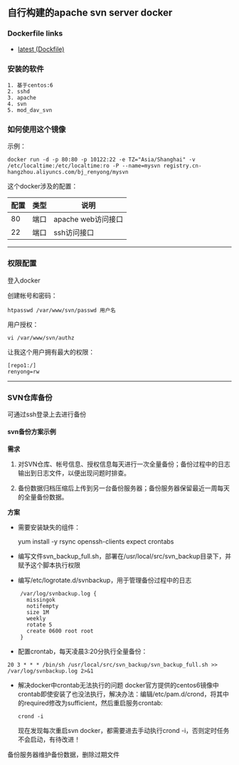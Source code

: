 ## 自行构建的apache svn server docker


### Dockerfile links

- [latest (Dockfile)](https://code.aliyun.com/bj_renyong/mydockfile/raw/master/svn_server/Dockerfile)


### 安装的软件
	1. 基于centos:6
	2. sshd
	3. apache
	4. svn
	5. mod_dav_svn


### 如何使用这个镜像

示例：

    docker run -d -p 80:80 -p 10122:22 -e TZ="Asia/Shanghai" -v /etc/localtime:/etc/localtime:ro -P --name=mysvn registry.cn-hangzhou.aliyuncs.com/bj_renyong/mysvn

这个docker涉及的配置：

| 配置   | 类型   | 说明             |
| ---- | ---- | -------------- |
| 80   | 端口   | apache web访问接口 |
| 22   | 端口   | ssh访问接口        |

----------

### 权限配置

登入docker

创建帐号和密码：

    htpasswd /var/www/svn/passwd 用户名

用户授权：

    vi /var/www/svn/authz

让我这个用户拥有最大的权限：

    [repo1:/]
    renyong=rw

----------

### SVN仓库备份

可通过ssh登录上去进行备份

#### svn备份方案示例

**需求**

1. 对SVN仓库、帐号信息、授权信息每天进行一次全量备份；备份过程中的日志输出到日志文件，以便出现问题时排查。

2. 备份数据归档压缩后上传到另一台备份服务器；备份服务器保留最近一周每天的全量备份数据。




**方案**

- 需要安装缺失的组件：


    yum install -y rsync openssh-clients expect crontabs
- 编写文件svn_backup_full.sh，部署在/usr/local/src/svn_backup目录下，并赋予这个脚本执行权限


- 编写/etc/logrotate.d/svnbackup，用于管理备份过程中的日志

```
    /var/log/svnbackup.log {
      missingok
      notifempty
      size 1M
      weekly
      rotate 5
      create 0600 root root
    }
```

- 配置crontab，每天凌晨3:20分执行全量备份：



```
20 3 * * * /bin/sh /usr/local/src/svn_backup/svn_backup_full.sh >> /var/log/svnbackup.log 2>&1
```

- 解决docker中crontab无法执行的问题
  docker官方提供的centos6镜像中crontab即使安装了也没法执行，解决办法：编辑/etc/pam.d/crond，将其中的required修改为sufficient，然后重启服务crontab:

  ```
  crond -i
  ```

  现在发现每次重启svn docker，都需要进去手动执行crond -i，否则定时任务不会启动，有待改进！


备份服务器维护备份数据，删除过期文件











